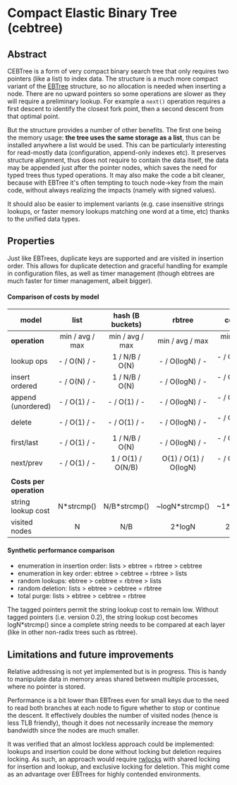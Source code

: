 # Compact Elastic Binary Tree (cebtree)

## Abstract

CEBTree is a form of very compact binary search tree that only requires two
pointers (like a list) to index data. The structure is a much more compact
variant of the [EBTree](https://github.com/wtarreau/ebtree) structure, so no
allocation is needed when inserting a node. There are no upward pointers so
some operations are slower as they will require a preliminary lookup. For
example a `next()` operation requires a first descent to identify the closest
fork point, then a second descent from that optimal point.

But the structure provides a number of other benefits. The first one being the
memory usage: **the tree uses the same storage as a list**, thus can be
installed anywhere a list would be used. This can be particularly interesting
for read-mostly data (configuration, append-only indexes etc). It preserves
structure alignment, thus does not require to contain the data itself, the data
may be appended just after the pointer nodes, which saves the need for typed
trees thus typed operations. It may also make the code a bit cleaner, because
with EBTree it's often tempting to touch node->key from the main code, without
always realizing the impacts (namely with signed values).

It should also be easier to implement variants (e.g. case insensitive strings
lookups, or faster memory lookups matching one word at a time, etc) thanks to
the unified data types.

## Properties

Just like EBTrees, duplicate keys are supported and are visited in insertion
order. This allows for duplicate detection and graceful handling for example
in configuration files, as well as timer management (though ebtrees are much
faster for timer management, albeit bigger).

#### Comparison of costs by model

|             model |      list       | hash (B buckets)   |      rbtree     |     cebtree     |      ebtree       |
|-------------------|:---------------:|:------------------:|:---------------:|:---------------:|:-----------------:|
|__operation__      | min / avg / max |  min / avg / max   | min / avg / max | min / avg / max |  min / avg / max  |
|lookup ops         |  - / O(N) / -   |  1 / N/B / O(N)    | - / O(logN) / - | - / O(logN) / - |  - / O(logN) / -  |
|insert ordered     |  - / O(N) / -   |  1 / N/B / O(N)    | - / O(logN) / - | - / O(logN) / - |  - / O(logN) / -  |
|append (unordered) |  - / O(1) / -   |  - / O(1) / -      | - / O(logN) / - | - / O(logN) / - |  - / O(logN) / -  |
|delete             |  - / O(1) / -   |  - / O(1) / -      | - / O(logN) / - | - / O(logN) / - |  - /   O(1)  / -  |
|first/last         |  - / O(1) / -   |  1 / N/B / O(N)    | - / O(logN) / - | - / O(logN) / - |  - / O(logN) / -  |
|next/prev          |  - / O(1) / -   |  1 / O(1) / O(N/B) | O(1) / O(1) / O(logN) | - / O(logN) / - | O(1) / O(1) / O(logN) |
||
|__Costs per operation__|
|string lookup cost|    N*strcmp()    |    N/B*strcmp()    | ~logN*strcmp()  |  ~1*strcmp()    |    ~1*strcmp()    |
|visited nodes     |         N        |        N/B         |    2*logN       |    2*logN       |      1*logN       |

#### Synthetic performance comparison
- enumeration in insertion order: lists > ebtree = rbtree > cebtree
- enumeration in key order: ebtree > cebtree = rbtree > lists
- random lookups: ebtree > cebtree = rbtree > lists
- random deletion: lists > ebtree > cebtree = rbtree
- total purge: lists > ebtree > cebtree = rbtree

The tagged pointers permit the string lookup cost to remain low. Without tagged
pointers (i.e. version 0.2), the string lookup cost becomes logN*strcmp() since
a complete string needs to be compared at each layer (like in other non-radix
trees such as rbtree).

## Limitations and future improvements

Relative addressing is not yet implemented but is in progress. This is handy to
manipulate data in memory areas shared between multiple processes, where no
pointer is stored.

Performance is a bit lower than EBTrees even for small keys due to the need to
read both branches at each node to figure whether to stop or continue the
descent. It effectively doubles the number of visited nodes (hence is less TLB
friendly), though it does not necessarily increase the memory bandwidth since
the nodes are much smaller.

It was verified that an almost lockless approach could be implemented: lookups
and insertion could be done without locking but deletion requires locking. As
such, an approach would require [rwlocks](https://github.com/wtarreau/plock)
with shared locking for insertion and lookup, and exclusive locking for
deletion. This might come as an advantage over EBTrees for highly contended
environments.
